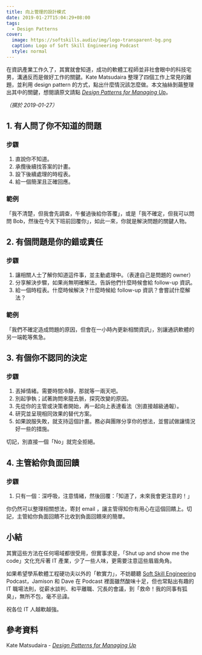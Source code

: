 ```yaml
---
title: 向上管理的設計模式
date: 2019-01-27T15:04:29+08:00
tags:
  - Design Patterns
cover:
  image: https://softskills.audio/img/logo-transparent-bg.png
  caption: Logo of Soft Skill Engineering Podcast
  style: normal
---
```


在資訊產業工作久了，其實就會知道，成功的軟體工程師並非社會眼中的科技宅男，溝通反而是做好工作的關鍵。Kate Matsudaira 整理了四個工作上常見的難題，並利用 design pattern 的方式，點出什麼情況該怎麼做。本文抽絲剝繭整理出其中的關鍵，想閱讀原文請點 [_Design Patterns for Managing Up_][dpmu]。

_（撰於 2019-01-27）_

## 1. 有人問了你不知道的問題

### 步驟

1. 直說你不知道。
2. 承攬後續找答案的計畫。
3. 設下後續處理的時程表。
4. 給一個簡潔且正確回應。

### 範例

「我不清楚，但我會先調查，午餐過後給你答覆」，或是「我不確定，但我可以問問 Bob，然後在今天下班前回覆你」，如此一來，你就是解決問題的關鍵人物。

## 2. 有個問題是你的錯或責任

### 步驟

1. 讓相關人士了解你知道這件事，並主動處理中。（表達自己是問題的 owner）
2. 分享解決步驟，如果尚無明確解法，告訴他們什麼時候會給 follow-up 資訊。
3. 給一個時程表。什麼時候解決？什麼時候給 follow-up 資訊？會嘗試什麼解法？

### 範例

「我們不確定造成問題的原因，但會在一小時內更新相關資訊」，別讓通訊軟體的另一端乾等焦急。

## 3. 有個你不認同的決定

### 步驟

1. 丟掉情緒。需要時間冷靜，那就等一兩天吧。
2. 別起爭執；試著詢問來龍去脈，探究改變的原因。
3. 先從你的主管或決策者開始，再一起向上表達看法（別直接越級通報）。
4. 研究並呈現相同效果的替代方案。
5. 如果說服失敗，就支持這個計畫。務必與團隊分享你的想法，並嘗試做讓情況好一些的措施。

切記，別直接一個「No」就完全拒絕。

## 4. 主管給你負面回饋

### 步驟

1. 只有一個：深呼吸，注意情緒，然後回覆：「知道了，未來我會更注意的！」

你仍然可以整理相關想法，寄封 email ，讓主管得知你有用心在這個回饋上。切記，主管給你負面回饋不比收到負面回饋來的簡單。

## 小結

其實這些方法在任何場域都很受用，但實事求是，「Shut up and show me the code」文化充斥著 IT 產業，少了一些人味，更需要注意這些眉眉角角。

如果希望學系軟體工程硬功夫以外的「軟實力」，不妨聽聽 [Soft Skill Engineering][softskills] Podcast，Jamison 和 Dave 在 Podcast 裡面雖然酸味十足，但也常點出有趣的 IT 職場法則，從薪水談判、和平離職、冗長的會議，到「救命！我的同事有狐臭」，無所不包，毫不忌諱。

祝各位 IT 人越軟越強。

## 參考資料

Kate Matsudaira - [_Design Patterns for Managing Up_][dpmu]

[dpmu]: https://queue.acm.org/detail.cfm·?id=3308563
[softskills]: https://softskills.audio/
